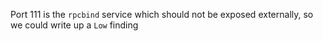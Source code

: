 Port 111 is the `rpcbind` service which should not be exposed externally, so we could write up a `Low` finding